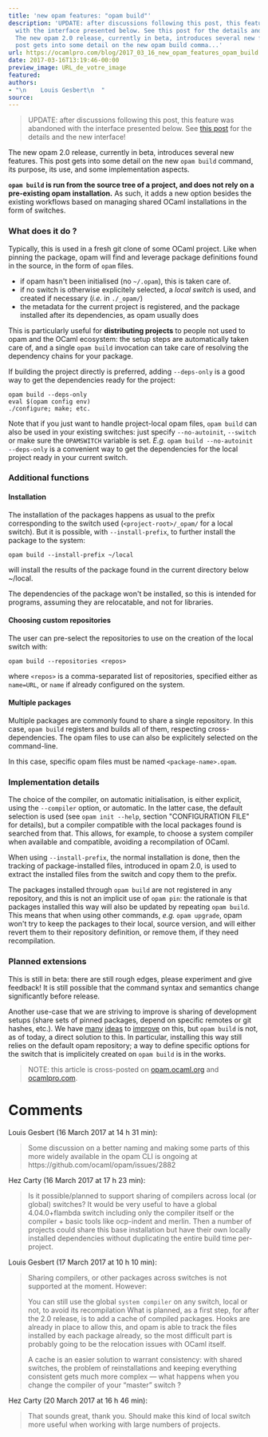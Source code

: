 ```yaml
---
title: 'new opam features: "opam build"'
description: 'UPDATE: after discussions following this post, this feature was abandoned
  with the interface presented below. See this post for the details and the new interface!
  The new opam 2.0 release, currently in beta, introduces several new features. This
  post gets into some detail on the new opam build comma...'
url: https://ocamlpro.com/blog/2017_03_16_new_opam_features_opam_build
date: 2017-03-16T13:19:46-00:00
preview_image: URL_de_votre_image
featured:
authors:
- "\n    Louis Gesbert\n  "
source:
---
```


<blockquote>
<p>UPDATE: after discussions following this post, this feature was abandoned with
the interface presented below. See <a href="https://ocamlpro.com/blog/2017_05_04_new_opam_features_opam_install_dir">this post</a> for
the details and the new interface!</p>
</blockquote>
<p>The new opam 2.0 release, currently in beta, introduces several new features.
This post gets into some detail on the new <code>opam build</code> command, its purpose,
its use, and some implementation aspects.</p>
<p><strong><code>opam build</code> is run from the source tree of a project, and does not rely on a
pre-existing opam installation.</strong> As such, it adds a new option besides the
existing workflows based on managing shared OCaml installations in the form of
switches.</p>
<h3>What does it do ?</h3>
<p>Typically, this is used in a fresh git clone of some OCaml project. Like when
pinning the package, opam will find and leverage package definitions found in
the source, in the form of <code>opam</code> files.</p>
<ul>
<li>if opam hasn't been initialised (no <code>~/.opam</code>), this is taken care of.
</li>
<li>if no switch is otherwise explicitely selected, a <em>local switch</em> is used, and
created if necessary (<em>i.e.</em> in <code>./_opam/</code>)
</li>
<li>the metadata for the current project is registered, and the package installed
after its dependencies, as opam usually does
</li>
</ul>
<p>This is particularly useful for <strong>distributing projects</strong> to people not used to
opam and the OCaml ecosystem: the setup steps are automatically taken care of,
and a single <code>opam build</code> invocation can take care of resolving the dependency
chains for your package.</p>
<p>If building the project directly is preferred, adding <code>--deps-only</code> is a good
way to get the dependencies ready for the project:</p>
<pre><code class="language-shell-session">opam build --deps-only
eval $(opam config env)
./configure; make; etc.
</code></pre>
<p>Note that if you just want to handle project-local opam files, <code>opam build</code> can
also be used in your existing switches: just specify <code>--no-autoinit</code>, <code>--switch</code>
or make sure the <code>OPAMSWITCH</code> variable is set. <em>E.g.</em> <code>opam build --no-autoinit --deps-only</code> is a convenient way to get the dependencies for the local project
ready in your current switch.</p>
<h3>Additional functions</h3>
<h4>Installation</h4>
<p>The installation of the packages happens as usual to the prefix corresponding to
the switch used (<code>&lt;project-root&gt;/_opam/</code> for a local switch). But it is
possible, with <code>--install-prefix</code>, to further install the package to the system:</p>
<pre><code class="language-shell-session">opam build --install-prefix ~/local
</code></pre>
<p>will install the results of the package found in the current directory below
~/local.</p>
<p>The dependencies of the package won't be installed, so this is intended for
programs, assuming they are relocatable, and not for libraries.</p>
<h4>Choosing custom repositories</h4>
<p>The user can pre-select the repositories to use on the creation of the local
switch with:</p>
<pre><code class="language-shell-session">opam build --repositories &lt;repos&gt;
</code></pre>
<p>where <code>&lt;repos&gt;</code> is a comma-separated list of repositories, specified either as
<code>name=URL</code>, or <code>name</code> if already configured on the system.</p>
<h4>Multiple packages</h4>
<p>Multiple packages are commonly found to share a single repository. In this case,
<code>opam build</code> registers and builds all of them, respecting cross-dependencies.
The opam files to use can also be explicitely selected on the command-line.</p>
<p>In this case, specific opam files must be named <code>&lt;package-name&gt;.opam</code>.</p>
<h3>Implementation details</h3>
<p>The choice of the compiler, on automatic initialisation, is either explicit,
using the <code>--compiler</code> option, or automatic. In the latter case, the default
selection is used (see <code>opam init --help</code>, section &quot;CONFIGURATION FILE&quot; for
details), but a compiler compatible with the local packages found is searched
from that. This allows, for example, to choose a system compiler when available
and compatible, avoiding a recompilation of OCaml.</p>
<p>When using <code>--install-prefix</code>, the normal installation is done, then the
tracking of package-installed files, introduced in opam 2.0, is used to extract
the installed files from the switch and copy them to the prefix.</p>
<p>The packages installed through <code>opam build</code> are not registered in any
repository, and this is not an implicit use of <code>opam pin</code>: the rationale is that
packages installed this way will also be updated by repeating <code>opam build</code>. This
means that when using other commands, <em>e.g.</em> <code>opam upgrade</code>, opam won't try to
keep the packages to their local, source version, and will either revert them to
their repository definition, or remove them, if they need recompilation.</p>
<h3>Planned extensions</h3>
<p>This is still in beta: there are still rough edges, please experiment and give
feedback! It is still possible that the command syntax and semantics change
significantly before release.</p>
<p>Another use-case that we are striving to improve is sharing of development
setups (share sets of pinned packages, depend on specific remotes or git hashes,
etc.). We have <a href="https://github.com/ocaml/opam/issues/2762">many</a>
<a href="https://github.com/ocaml/opam/issues/2495">ideas</a> to
<a href="https://github.com/ocaml/opam/issues/1734">improve</a> on this, but <code>opam build</code>
is not, as of today, a direct solution to this. In particular, installing this
way still relies on the default opam repository; a way to define specific
options for the switch that is implicitely created on <code>opam build</code> is in the
works.</p>
<blockquote>
<p>NOTE: this article is cross-posted on <a href="https://opam.ocaml.org/blog/">opam.ocaml.org</a> and <a href="https://ocamlpro.com/blog">ocamlpro.com</a>.</p>
</blockquote>
<h1>Comments</h1>
<p>Louis Gesbert (16 March 2017 at 14 h 31 min):</p>
<blockquote>
<p>Some discussion on a better naming and making some parts of this more widely available in the opam CLI is ongoing at https://github.com/ocaml/opam/issues/2882</p>
</blockquote>
<p>Hez Carty (16 March 2017 at 17 h 23 min):</p>
<blockquote>
<p>Is it possible/planned to support sharing of compilers across local (or global) switches? It would be very useful to have a global 4.04.0+flambda switch including only the compiler itself or the compiler + basic tools like ocp-indent and merlin. Then a number of projects could share this base installation but have their own locally installed dependencies without duplicating the entire build time per-project.</p>
</blockquote>
<p>Louis Gesbert (17 March 2017 at 10 h 10 min):</p>
<blockquote>
<p>Sharing compilers, or other packages across switches is not supported at the moment. However:</p>
<p>You can still use the global <code>system compiler</code> on any switch, local or not, to avoid its recompilation
What is planned, as a first step, for after the 2.0 release, is to add a cache of compiled packages. Hooks are already in place to allow this, and opam is able to track the files installed by each package already, so the most difficult part is probably going to be the relocation issues with OCaml itself.</p>
<p>A cache is an easier solution to warrant consistency: with shared switches, the problem of reinstallations and keeping everything consistent gets much more complex &mdash; what happens when you change the compiler of your &ldquo;master&rdquo; switch ?</p>
</blockquote>
<p>Hez Carty (20 March 2017 at 16 h 46 min):</p>
<blockquote>
<p>That sounds great, thank you. Should make this kind of local switch more useful when working with large numbers of projects.</p>
</blockquote>

